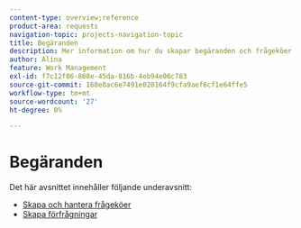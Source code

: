 ```yaml
---
content-type: overview;reference
product-area: requests
navigation-topic: projects-navigation-topic
title: Begäranden
description: Mer information om hur du skapar begäranden och frågeköer finns i följande avsnitt.
author: Alina
feature: Work Management
exl-id: f7c12f06-868e-45da-816b-4eb94e06c783
source-git-commit: 168e8ac6e7491e020164f9cfa9aef6cf1e64ffe5
workflow-type: tm+mt
source-wordcount: '27'
ht-degree: 0%

---
```


# Begäranden

Det här avsnittet innehåller följande underavsnitt:

* [Skapa och hantera frågeköer](../../manage-work/requests/create-and-manage-request-queues/create-manage-request-queues.md)
* [Skapa förfrågningar](../../manage-work/requests/create-requests/create-requests.md)
